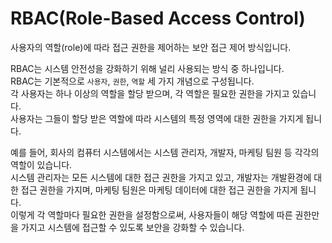 # RBAC(Role-Based Access Control)
사용자의 역할(role)에 따라 접근 권한을 제어하는 보안 접근 제어 방식입니다.  

RBAC는 시스템 안전성을 강화하기 위해 널리 사용되는 방식 중 하나입니다.  
RBAC는 기본적으로 `사용자`, `권한`, `역할` 세 가지 개념으로 구성됩니다.  
각 사용자는 하나 이상의 역할을 할당 받으며, 각 역할은 필요한 권한을 가지고 있습니다.  
사용자는 그들이 할당 받은 역할에 따라 시스템의 특정 영역에 대한 권한을 가지게 됩니다.

예를 들어, 회사의 컴퓨터 시스템에서는 시스템 관리자, 개발자, 마케팅 팀원 등 각각의 역할이 있습니다.  
시스템 관리자는 모든 시스템에 대한 접근 권한을 가지고 있고, 개발자는 개발환경에 대한 접근 권한을 가지며, 마케팅 팀원은 마케팅 데이터에 대한 접근 권한을 가지게 됩니다.  
이렇게 각 역할마다 필요한 권한을 설정함으로써, 사용자들이 해당 역할에 따른 권한만을 가지고 시스템에 접근할 수 있도록 보안을 강화할 수 있습니다.